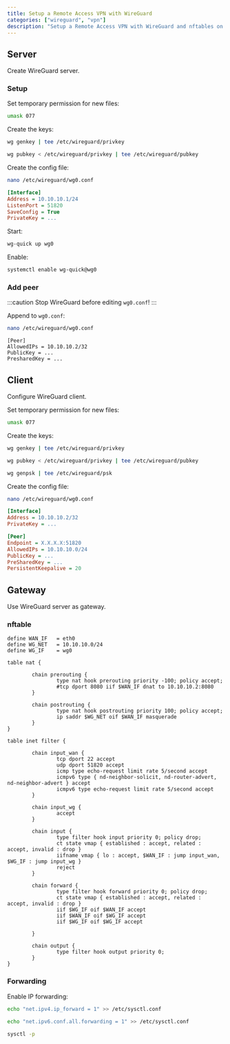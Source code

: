 ```yaml
---
title: Setup a Remote Access VPN with WireGuard
categories: ["wireguard", "vpn"]
description: "Setup a Remote Access VPN with WireGuard and nftables on Debain 12"
---
```


## Server

Create WireGuard server.

### Setup

Set temporary permission for new files:
```bash
umask 077
```

Create the keys:
```bash
wg genkey | tee /etc/wireguard/privkey
```

```bash
wg pubkey < /etc/wireguard/privkey | tee /etc/wireguard/pubkey
```

Create the config file:
```bash
nano /etc/wireguard/wg0.conf
```

```ini
[Interface]
Address = 10.10.10.1/24
ListenPort = 51820
SaveConfig = True
PrivateKey = ...
```

Start:
```bash
wg-quick up wg0
```

Enable:
```bash
systemctl enable wg-quick@wg0
```

### Add peer

:::caution
Stop WireGuard before editing `wg0.conf`!
:::

Append to `wg0.conf`:
```bash
nano /etc/wireguard/wg0.conf
```
```
[Peer]
AllowedIPs = 10.10.10.2/32
PublicKey = ...
PresharedKey = ...
```

## Client

Configure WireGuard client.

Set temporary permission for new files:
```bash
umask 077
```

Create the keys:
```bash
wg genkey | tee /etc/wireguard/privkey
```

```bash
wg pubkey < /etc/wireguard/privkey | tee /etc/wireguard/pubkey
```

```bash
wg genpsk | tee /etc/wireguard/psk
```

Create the config file:
```bash
nano /etc/wireguard/wg0.conf
```

```ini
[Interface]
Address = 10.10.10.2/32
PrivateKey = ...

[Peer]
Endpoint = X.X.X.X:51820
AllowedIPs = 10.10.10.0/24
PublicKey = ...
PreSharedKey = ...
PersistentKeepalive = 20
```

## Gateway

Use WireGuard server as gateway.

### nftable

```
define WAN_IF   = eth0
define WG_NET   = 10.10.10.0/24
define WG_IF    = wg0

table nat {

        chain prerouting {
                type nat hook prerouting priority -100; policy accept;
                #tcp dport 8080 iif $WAN_IF dnat to 10.10.10.2:8080
        }

        chain postrouting {
                type nat hook postrouting priority 100; policy accept;
                ip saddr $WG_NET oif $WAN_IF masquerade
        }
}

table inet filter {

        chain input_wan {
                tcp dport 22 accept
                udp dport 51820 accept
                icmp type echo-request limit rate 5/second accept
                icmpv6 type { nd-neighbor-solicit, nd-router-advert, nd-neighbor-advert } accept
                icmpv6 type echo-request limit rate 5/second accept
        }

        chain input_wg {
                accept
        }

        chain input {
                type filter hook input priority 0; policy drop;
                ct state vmap { established : accept, related : accept, invalid : drop }
                iifname vmap { lo : accept, $WAN_IF : jump input_wan, $WG_IF : jump input_wg }
                reject
        }

        chain forward {
                type filter hook forward priority 0; policy drop;
                ct state vmap { established : accept, related : accept, invalid : drop }
                iif $WG_IF oif $WAN_IF accept
                iif $WAN_IF oif $WG_IF accept
				iif $WG_IF oif $WG_IF accept

        }

        chain output {
                type filter hook output priority 0;
        }
}
```

### Forwarding

Enable IP forwarding:
```bash
echo "net.ipv4.ip_forward = 1" >> /etc/sysctl.conf
```

```bash
echo "net.ipv6.conf.all.forwarding = 1" >> /etc/sysctl.conf
```

```bash
sysctl -p
```
